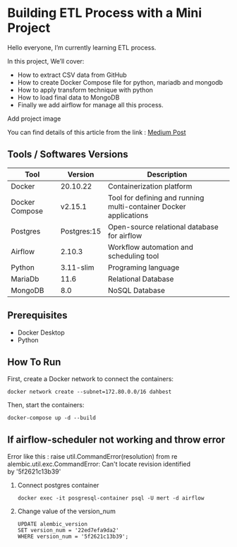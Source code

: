 # Building ETL Process with a Mini Project

Hello everyone, I’m currently learning ETL process.

In this project, We’ll cover:

- How to extract CSV data from GitHub
- How to create Docker Compose file for python, mariadb and mongodb
- How to apply transform technique with python
- How to load final data to MongoDB
- Finally we add airflow for manage all this process.

Add project image

You can find details of this article from the link : [Medium Post](https://medium.com/@merTaner/mini-etl-project-93e9a67c4139)

## Tools / Softwares Versions

|Tool|Version|Description|
| ------ | ------ | ----------- |
|Docker | 20.10.22 | Containerization platform |
|Docker Compose |v2.15.1|Tool for defining and running multi-container Docker applications|
|Postgres|Postgres:15|Open-source relational database for airflow|
|Airflow|2.10.3|Workflow automation and scheduling tool|
|Python | 3.11-slim| Programing language |
|MariaDb| 11.6     | Relational Database |
|MongoDB| 8.0      | NoSQL Database |

## Prerequisites

- Docker Desktop
- Python

## How To Run

First, create a Docker network to connect the containers:

```docker network create --subnet=172.80.0.0/16 dahbest```

Then, start the containers:

```docker-compose up -d --build ```

## If airflow-scheduler not working and throw error

Error like this : raise util.CommandError(resolution) from re
alembic.util.exc.CommandError: Can't locate revision identified by '5f2621c13b39'

1. Connect postgres container

    ``` docker exec -it posgresql-container psql -U mert -d airflow ```

2. Change value of the version_num

    ``` 
    UPDATE alembic_version
    SET version_num = '22ed7efa9da2'
    WHERE version_num = '5f2621c13b39'; 
    ```

